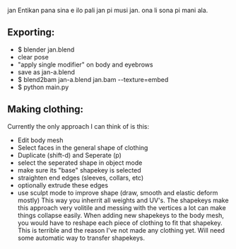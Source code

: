 
jan Entikan pana sina e ilo pali jan pi musi jan.
ona li sona pi mani ala.

## Exporting:
* $ blender jan.blend
* clear pose
* "apply single modifier" on body and eyebrows
* save as jan-a.blend
* $ blend2bam jan-a.blend jan.bam --texture=embed
* $ python main.py

## Making clothing:

Currently the only approach I can think of is this:
* Edit body mesh
* Select faces in the general shape of clothing
* Duplicate (shift-d) and Seperate (p)
* select the seperated shape in object mode
* make sure its "base" shapekey is selected
* straighten end edges (sleeves, collars, etc)
* optionally extrude these edges
* use sculpt mode to improve shape (draw, smooth and elastic deform mostly)
This way you inherrit all weights and UV's.
The shapekeys make this approach very volitile and messing
with the vertices a lot can make things collapse easily.
When adding new shapekeys to the body mesh, you would have to reshape each piece of clothing to fit that shapekey. This is terrible and the reason I've not made any clothing yet. Will need some automatic way to transfer shapekeys.